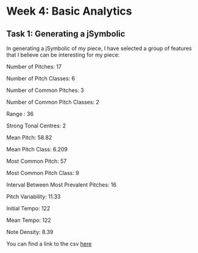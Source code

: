 # Week 4: Basic Analytics

## Task 1: Generating a jSymbolic

In generating a jSymbolic of my piece, I have selected a group of features that I believe can be interesting for my piece:

Number of Pitches: 17

Number of Pitch Classes: 6

Number of Common Pitches: 3

Number of Common Pitch Classes: 2

Range : 36

Strong Tonal Centres: 2

Mean Pitch: 58.82

Mean Pitch Class: 6.209

Most Common Pitch: 57

Most Common Pitch Class: 9

Interval Between Most Prevalent Pitches: 16

Pitch Variability: 11.33

Initial Tempo: 122

Mean Tempo: 122

Note Density: 8.39

You can find a link to the csv [here](featurevalues.csv)
